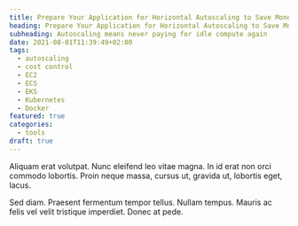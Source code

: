 ```yaml
---
title: Prepare Your Application for Horizontal Autoscaling to Save Money
heading: Prepare Your Application for Horizontal Autoscaling to Save Money
subheading: Autoscaling means never paying for idle compute again
date: 2021-08-01T11:39:49+02:00
tags:
  - autoscaling
  - cost control
  - EC2
  - ECS
  - EKS
  - Kubernetes
  - Docker
featured: true
categories:
  - tools
draft: true
---
```



Aliquam erat volutpat. Nunc eleifend leo vitae magna. In id erat non orci
commodo lobortis. Proin neque massa, cursus ut, gravida ut, lobortis eget,
lacus.

Sed diam. Praesent fermentum tempor tellus. Nullam tempus. Mauris ac felis
vel velit tristique imperdiet. Donec at pede.
